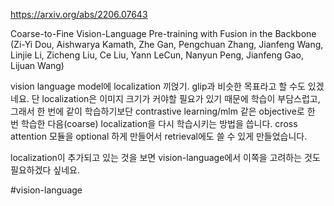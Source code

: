 https://arxiv.org/abs/2206.07643

Coarse-to-Fine Vision-Language Pre-training with Fusion in the Backbone (Zi-Yi Dou, Aishwarya Kamath, Zhe Gan, Pengchuan Zhang, Jianfeng Wang, Linjie Li, Zicheng Liu, Ce Liu, Yann LeCun, Nanyun Peng, Jianfeng Gao, Lijuan Wang)

vision language model에 localization 끼얹기. glip과 비슷한 목표라고 할 수도 있겠네요. 단 localization은 이미지 크기가 커야할 필요가 있기 때문에 학습이 부담스럽고, 그래서 한 번에 같이 학습하기보단 contrastive learning/mlm 같은 objective로 한 번 학습한 다음(coarse) localization을 다시 학습시키는 방법을 씁니다. cross attention 모듈을 optional 하게 만들어서 retrieval에도 쓸 수 있게 만들었습니다.

localization이 추가되고 있는 것을 보면 vision-language에서 이쪽을 고려하는 것도 필요하겠다 싶네요.

#vision-language 